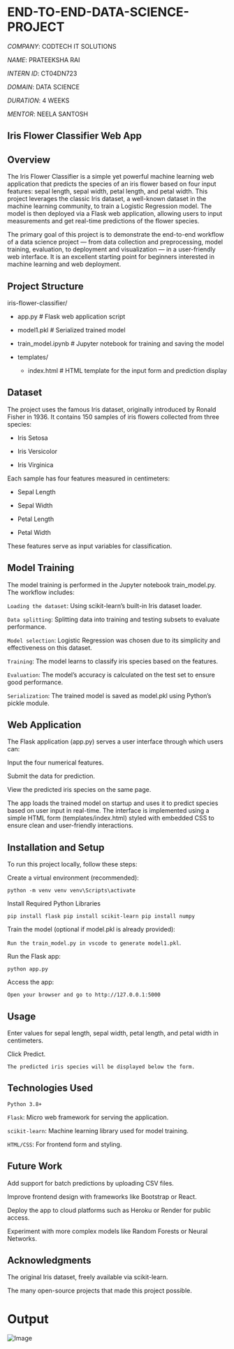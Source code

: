# END-TO-END-DATA-SCIENCE-PROJECT

*COMPANY*: CODTECH IT SOLUTIONS

*NAME*: PRATEEKSHA RAI

*INTERN ID*: CT04DN723

*DOMAIN*: DATA SCIENCE

*DURATION*: 4 WEEKS

*MENTOR*: NEELA SANTOSH

## Iris Flower Classifier Web App

## Overview

The Iris Flower Classifier is a simple yet powerful machine learning web application that predicts the species of an iris flower based on four input features: sepal length, sepal width, petal length, and petal width. This project leverages the classic Iris dataset, a well-known dataset in the machine learning community, to train a Logistic Regression model. The model is then deployed via a Flask web application, allowing users to input measurements and get real-time predictions of the flower species.

The primary goal of this project is to demonstrate the end-to-end workflow of a data science project — from data collection and preprocessing, model training, evaluation, to deployment and visualization — in a user-friendly web interface. It is an excellent starting point for beginners interested in machine learning and web deployment.

## Project Structure

iris-flower-classifier/

- app.py               # Flask web application script

- model1.pkl            # Serialized trained model

- train_model.ipynb    # Jupyter notebook for training and saving the model

- templates/

    - index.html       # HTML template for the input form and prediction display

## Dataset

The project uses the famous Iris dataset, originally introduced by Ronald Fisher in 1936. It contains 150 samples of iris flowers collected from three species:

* Iris Setosa

* Iris Versicolor

* Iris Virginica

Each sample has four features measured in centimeters:

* Sepal Length

* Sepal Width

* Petal Length

* Petal Width

These features serve as input variables for classification.

## Model Training

The model training is performed in the Jupyter notebook train_model.py. The workflow includes:

`Loading the dataset`: Using scikit-learn’s built-in Iris dataset loader.

`Data splitting`: Splitting data into training and testing subsets to evaluate performance.

`Model selection`: Logistic Regression was chosen due to its simplicity and effectiveness on this dataset.

`Training`: The model learns to classify iris species based on the features.

`Evaluation`: The model’s accuracy is calculated on the test set to ensure good performance.

`Serialization`: The trained model is saved as model.pkl using Python’s pickle module.

## Web Application

The Flask application (app.py) serves a user interface through which users can:

Input the four numerical features.

Submit the data for prediction.

View the predicted iris species on the same page.

The app loads the trained model on startup and uses it to predict species based on user input in real-time. The interface is implemented using a simple HTML form (templates/index.html) styled with embedded CSS to ensure clean and user-friendly interactions.

## Installation and Setup

To run this project locally, follow these steps:

Create a virtual environment (recommended):

`python -m venv venv
venv\Scripts\activate`

 Install Required Python Libraries

`pip install flask
pip install scikit-learn
pip install numpy`

Train the model (optional if model.pkl is already provided):

`Run the train_model.py in vscode to generate model1.pkl`.

Run the Flask app:

`python app.py`

Access the app:

`Open your browser and go to http://127.0.0.1:5000`

## Usage

Enter values for sepal length, sepal width, petal length, and petal width in centimeters.

Click Predict.

`The predicted iris species will be displayed below the form.`

## Technologies Used

`Python 3.8+`

`Flask`: Micro web framework for serving the application.

`scikit-learn`: Machine learning library used for model training.

`HTML/CSS`: For frontend form and styling.

## Future Work

Add support for batch predictions by uploading CSV files.

Improve frontend design with frameworks like Bootstrap or React.

Deploy the app to cloud platforms such as Heroku or Render for public access.

Experiment with more complex models like Random Forests or Neural Networks.

## Acknowledgments

The original Iris dataset, freely available via scikit-learn.

The many open-source projects that made this project possible.

# Output
![Image](https://github.com/user-attachments/assets/4160b554-81a2-4b25-96aa-bf12429b118d)








